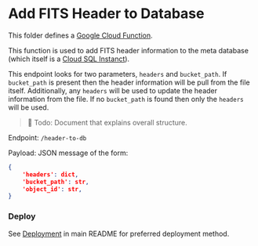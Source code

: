 Add FITS Header to Database
===========================

This folder defines a [Google Cloud Function](https://cloud.google.com/functions/).

This function is used to add FITS header information to the meta database
(which itself is a [Cloud SQL Instanct](https://cloud.google.com/sql/docs/)).

This endpoint looks for two parameters, `headers` and `bucket_path`. If
`bucket_path` is present then the header information will be pull from the file
itself. Additionally, any `headers` will be used to update the header information
from the file. If no `bucket_path` is found then only the `headers` will be used.

> :memo: Todo: Document that explains overall structure.


Endpoint: `/header-to-db`

Payload: JSON message of the form:

```json
{
	'headers': dict,
	'bucket_path': str,
	'object_id': str,
}
```

### Deploy

See [Deployment](../README.md#deploy) in main README for preferred deployment method.
